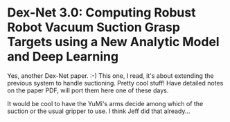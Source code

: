 # Dex-Net 3.0: Computing Robust Robot Vacuum Suction Grasp Targets using a New Analytic Model and Deep Learning

Yes, another Dex-Net paper. :-) This one, I read, it's about extending the
previous system to handle suctioning. Pretty cool stuff! Have detailed notes on
the paper PDF, will port them here one of these days.

It would be cool to have the YuMi's arms decide among which of the suction or
the usual gripper to use. I think Jeff did that already...

